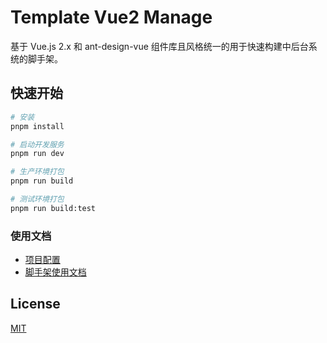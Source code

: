 # Template Vue2 Manage

基于 Vue.js 2.x 和 ant-design-vue 组件库且风格统一的用于快速构建中后台系统的脚手架。


## 快速开始

```bash
# 安装
pnpm install

# 启动开发服务
pnpm run dev

# 生产环境打包
pnpm run build

# 测试环境打包
pnpm run build:test
```


### 使用文档

- [项目配置](https://cli.vuejs.org/zh/config/)
- [脚手架使用文档](https://docs.bszhct.com/docs/template-vue2-manage.html)


## License

[MIT](/LICENSE)
